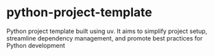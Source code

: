 # python-project-template
Python project template built using uv. It aims to simplify project setup, streamline dependency management, and promote best practices for Python development
